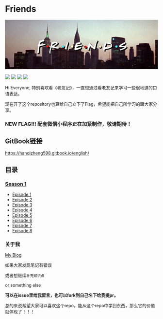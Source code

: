 # Friends 


![](/Learn/source/image/Friends_logo.png)


![](https://img.shields.io/badge/To-Learn-brightgreen.svg?longCache=true&style=popout-square) 
![](https://img.shields.io/badge/Status-Updating-red.svg?longCache=true&style=popout-square)
![](https://img.shields.io/badge/level-freshman-blue.svg?longCache=true&style=popout-square)
![](https://img.shields.io/badge/Thank_You-Star-yellow.svg?longCache=true&style=popout-square)

Hi Everyone, 特别喜欢看《老友记》，一直想通过看老友记来学习一些很地道的口语表达。

现在开了这个repository也算给自己立下了Flag，希望能把自己所学习的跟大家分享。

### **NEW FLAG!!!** 配套微信小程序正在加紧制作，敬请期待！

## GitBook链接

https://hanqizheng598.gitbook.io/english/


## 目录

### [Season 1](https://github.com/hanqizheng/Engilsh-Note/tree/master/Season1)
- [Episode 1](https://github.com/hanqizheng/English-Note/blob/master/Learn/Season1/Episode1.md)
- [Episode 2](https://github.com/hanqizheng/English-Note/blob/master/Learn/Season1/Episode2.md)
- [Episode 3](https://github.com/hanqizheng/English-Note/blob/master/Learn/Season1/Episode3.md)
- [Episode 4](https://github.com/hanqizheng/English-Note/blob/master/Learn/Season1/Episode4.md)
- [Episode 5](https://github.com/hanqizheng/English-Note/blob/master/Learn/Season1/Episode5.md)
- [Episode 6](https://github.com/hanqizheng/English-Note/blob/master/Learn/Season1/Episode6.md)
- [Episode 7](https://github.com/hanqizheng/English-Note/blob/master/Learn/Season1/Episode7.md)
- [Episode 8](https://github.com/hanqizheng/English-Note/blob/master/Learn/Season1/Episode8.md)


### 关于我

[My Blog](https://hanqizheng.github.io)


如果大家发现笔记有错误

或者想继续`补充知识点`

or something else

**可以在issue里给我留言，也可以fork到自己名下给我提pr。**

总的来说希望大家可以喜欢这个repo，能从这个repo中学到东西，那么它的价值就体现了！！！

